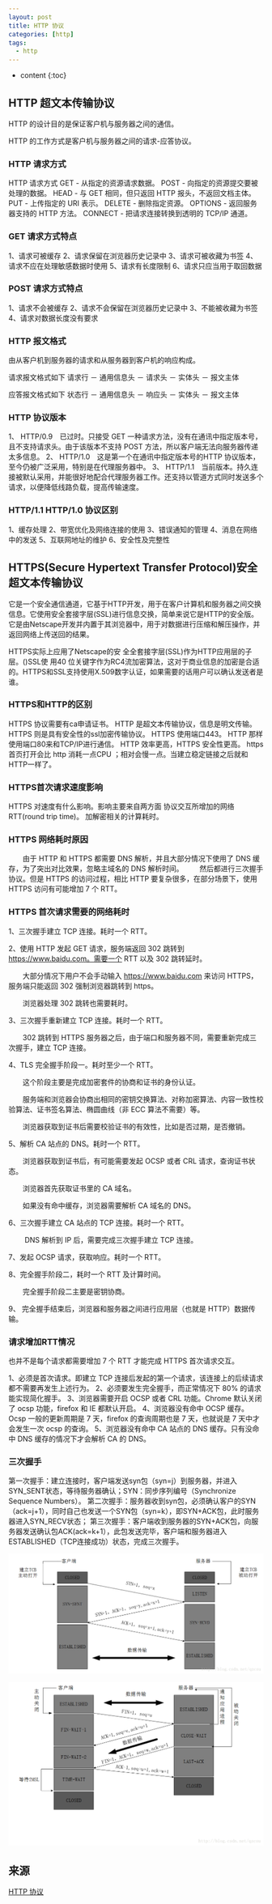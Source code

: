 ```yaml
---
layout: post
title: HTTP 协议
categories: [http]
tags:
  - http
---
```



 * content
  {:toc}
  
  
## HTTP 超文本传输协议

HTTP 的设计目的是保证客户机与服务器之间的通信。

HTTP 的工作方式是客户机与服务器之间的请求-应答协议。

### HTTP 请求方式

HTTP 请求方式
GET - 从指定的资源请求数据。
POST - 向指定的资源提交要被处理的数据。
HEAD - 与 GET 相同，但只返回 HTTP 报头，不返回文档主体。
PUT - 上传指定的 URI 表示。
DELETE - 删除指定资源。
OPTIONS - 返回服务器支持的 HTTP 方法。
CONNECT - 把请求连接转换到透明的 TCP/IP 通道。







### GET 请求方式特点

1、请求可被缓存
2、请求保留在浏览器历史记录中
3、请求可被收藏为书签
4、请求不应在处理敏感数据时使用
5、请求有长度限制
6、请求只应当用于取回数据

### POST 请求方式特点

1、请求不会被缓存
2、请求不会保留在浏览器历史记录中
3、不能被收藏为书签
4、请求对数据长度没有要求

### HTTP 报文格式

由从客户机到服务器的请求和从服务器到客户机的响应构成。

请求报文格式如下
请求行 － 通用信息头 － 请求头 － 实体头 － 报文主体

应答报文格式如下
状态行 － 通用信息头 － 响应头 － 实体头 － 报文主体
### HTTP 协议版本

1、 HTTP/0.9　已过时。只接受 GET 一种请求方法，没有在通讯中指定版本号，且不支持请求头。由于该版本不支持 POST 方法，所以客户端无法向服务器传递太多信息。
2、 HTTP/1.0　这是第一个在通讯中指定版本号的HTTP 协议版本，至今仍被广泛采用，特别是在代理服务器中。
3、 HTTP/1.1　当前版本。持久连接被默认采用，并能很好地配合代理服务器工作。还支持以管道方式同时发送多个请求，以便降低线路负载，提高传输速度。

### HTTP/1.1   HTTP/1.0 协议区别

1、缓存处理
2、带宽优化及网络连接的使用
3、错误通知的管理
4、消息在网络中的发送
5、互联网地址的维护
6、安全性及完整性

## HTTPS(Secure Hypertext Transfer Protocol)安全超文本传输协议

它是一个安全通信通道，它基于HTTP开发，用于在客户计算机和服务器之间交换信息。它使用安全套接字层(SSL)进行信息交换，简单来说它是HTTP的安全版。 它是由Netscape开发并内置于其浏览器中，用于对数据进行压缩和解压操作，并返回网络上传送回的结果。

HTTPS实际上应用了Netscape的安 全全套接字层(SSL)作为HTTP应用层的子层。()SSL使 用40 位关键字作为RC4流加密算法，这对于商业信息的加密是合适的。HTTPS和SSL支持使用X.509数字认证，如果需要的话用户可以确认发送者是谁。

### HTTPS和HTTP的区别

HTTPS 协议需要有ca申请证书。
HTTP 是超文本传输协议，信息是明文传输。
HTTPS 则是具有安全性的ssl加密传输协议。
HTTPS 使用端口443。
HTTP 那样使用端口80来和TCP/IP进行通信。
HTTP 效率更高，HTTPS 安全性更高。
https 首页打开会比 http 消耗一点CPU ；相对会慢一点。当建立稳定链接之后就和HTTP一样了。

### HTTPS首次请求速度影响

HTTPS 对速度有什么影响。影响主要来自两方面
协议交互所增加的网络 RTT(round trip time)。
加解密相关的计算耗时。

### HTTPS 网络耗时原因
　　由于 HTTP 和 HTTPS 都需要 DNS 解析，并且大部分情况下使用了 DNS 缓存，为了突出对比效果，忽略主域名的 DNS 解析时间。
　　然后都进行三次握手协议。但是 HTTPS 的访问过程，相比 HTTP 要复杂很多，在部分场景下，使用 HTTPS 访问有可能增加 7 个 RTT。

### HTTPS 首次请求需要的网络耗时

1、三次握手建立 TCP 连接。耗时一个 RTT。

2、使用 HTTP 发起 GET 请求，服务端返回 302 跳转到 https://www.baidu.com。需要一个 RTT 以及 302 跳转延时。

　　大部分情况下用户不会手动输入 https://www.baidu.com 来访问 HTTPS，服务端只能返回 302 强制浏览器跳转到 https。

　　浏览器处理 302 跳转也需要耗时。

3、三次握手重新建立 TCP 连接。耗时一个 RTT。

　　302 跳转到 HTTPS 服务器之后，由于端口和服务器不同，需要重新完成三次握手，建立 TCP 连接。

4、TLS 完全握手阶段一。耗时至少一个 RTT。

　　这个阶段主要是完成加密套件的协商和证书的身份认证。

　　服务端和浏览器会协商出相同的密钥交换算法、对称加密算法、内容一致性校验算法、证书签名算法、椭圆曲线（非 ECC 算法不需要）等。

　　浏览器获取到证书后需要校验证书的有效性，比如是否过期，是否撤销。

5、解析 CA 站点的 DNS。耗时一个 RTT。

　　浏览器获取到证书后，有可能需要发起 OCSP 或者 CRL 请求，查询证书状态。

　　浏览器首先获取证书里的 CA 域名。

　　如果没有命中缓存，浏览器需要解析 CA 域名的 DNS。

6、三次握手建立 CA 站点的 TCP 连接。耗时一个 RTT。

　　 DNS 解析到 IP 后，需要完成三次握手建立 TCP 连接。

7、发起 OCSP 请求，获取响应。耗时一个 RTT。

8、完全握手阶段二，耗时一个 RTT 及计算时间。

　　完全握手阶段二主要是密钥协商。

9、 完全握手结束后，浏览器和服务器之间进行应用层（也就是 HTTP）数据传输。

### 请求增加RTT情况

也并不是每个请求都需要增加 7 个 RTT 才能完成 HTTPS 首次请求交互。

1、必须是首次请求。即建立 TCP 连接后发起的第一个请求，该连接上的后续请求都不需要再发生上述行为。
2、必须要发生完全握手，而正常情况下 80% 的请求能实现简化握手。
3、浏览器需要开启 OCSP 或者 CRL 功能。Chrome 默认关闭了 ocsp 功能，firefox 和 IE 都默认开启。
4、浏览器没有命中 OCSP 缓存。Ocsp 一般的更新周期是 7 天，firefox 的查询周期也是 7 天，也就说是 7 天中才会发生一次 ocsp 的查询。
5、浏览器没有命中 CA 站点的 DNS 缓存。只有没命中 DNS 缓存的情况下才会解析 CA 的 DNS。

### 三次握手

第一次握手：建立连接时，客户端发送syn包（syn=j）到服务器，并进入SYN_SENT状态，等待服务器确认；SYN：同步序列编号（Synchronize Sequence Numbers）。
第二次握手：服务器收到syn包，必须确认客户的SYN（ack=j+1），同时自己也发送一个SYN包（syn=k），即SYN+ACK包，此时服务器进入SYN_RECV状态；
第三次握手：客户端收到服务器的SYN+ACK包，向服务器发送确认包ACK(ack=k+1），此包发送完毕，客户端和服务器进入ESTABLISHED（TCP连接成功）状态，完成三次握手。

![](/assets/images/20170605110405666.png)

![](/assets/images/20170606084851272.png)

## 来源
[HTTP 协议](https://www.cnblogs.com/sharesdk/p/9361653.html)

